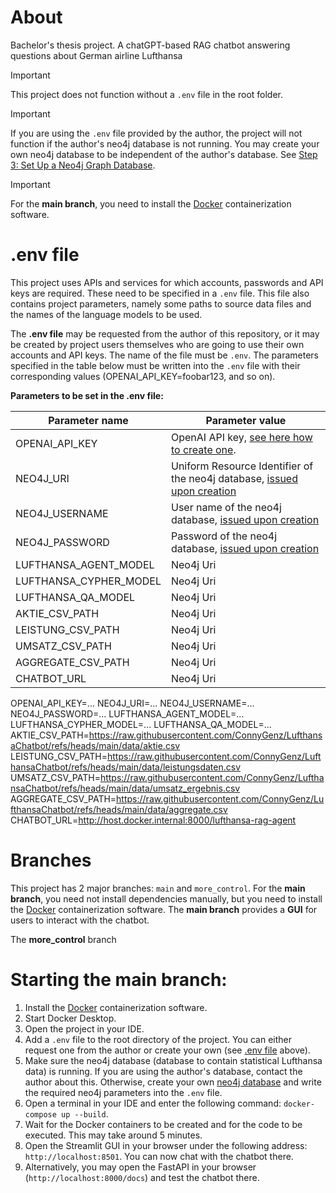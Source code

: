 # About

Bachelor's thesis project.
A chatGPT-based RAG chatbot answering questions about German airline Lufthansa

> [!IMPORTANT]
> This project does not function without a `.env` file in the root folder.

> [!IMPORTANT]
> If you are using the `.env` file provided by the author, the project will not function if
 the author's neo4j database is not running. You may create your own neo4j database to be independent
 of the author's database. See [Step 3: Set Up a Neo4j Graph Database](https://realpython.com/build-llm-rag-chatbot-with-langchain/#step-3-set-up-a-neo4j-graph-database).

> [!IMPORTANT]
> For the **main branch**, you need to install the [Docker](https://www.docker.com/products/docker-desktop/) containerization software.

# .env file

This project uses APIs and services for which accounts, passwords and API keys are required.
These need to be specified in a `.env` file. This file also contains project parameters,
namely some paths to source data files and the names of the language models to be used.

The **.env file** may be requested from the author of this repository, or it may be created by
project users themselves who are going to use their own accounts and API keys. The name of the file must be `.env`.
The parameters specified in the table below must be written into the `.env` file with their corresponding values 
(OPENAI_API_KEY=foobar123, and so on).

**Parameters to be set in the .env file:**

| Parameter name | Parameter value                                                                                                                                                              |
|---|------------------------------------------------------------------------------------------------------------------------------------------------------------------------------|
| OPENAI_API_KEY | OpenAI API key, [see here how to create one](https://platform.openai.com/docs/quickstart).                                                                                   |
| NEO4J_URI | Uniform Resource Identifier of the neo4j database, [issued upon creation](https://realpython.com/build-llm-rag-chatbot-with-langchain/#step-3-set-up-a-neo4j-graph-database) |
| NEO4J_USERNAME | User name of the neo4j database, [issued upon creation](https://realpython.com/build-llm-rag-chatbot-with-langchain/#step-3-set-up-a-neo4j-graph-database)                   |
| NEO4J_PASSWORD | Password of the neo4j database, [issued upon creation](https://realpython.com/build-llm-rag-chatbot-with-langchain/#step-3-set-up-a-neo4j-graph-database)                    |
| LUFTHANSA_AGENT_MODEL | Neo4j Uri                                                                                                                                                                    |
| LUFTHANSA_CYPHER_MODEL | Neo4j Uri                                                                                                                                                                    |
| LUFTHANSA_QA_MODEL | Neo4j Uri                                                                                                                                                                    |
| AKTIE_CSV_PATH | Neo4j Uri                                                                                                                                                                    |
| LEISTUNG_CSV_PATH | Neo4j Uri                                                                                                                                                                    |
| UMSATZ_CSV_PATH | Neo4j Uri                                                                                                                                                                    |
| AGGREGATE_CSV_PATH | Neo4j Uri                                                                                                                                                                    |
| CHATBOT_URL | Neo4j Uri                                                                                                                                                                    |


OPENAI_API_KEY=... 
NEO4J_URI=...
NEO4J_USERNAME=...
NEO4J_PASSWORD=...
LUFTHANSA_AGENT_MODEL=...
LUFTHANSA_CYPHER_MODEL=...
LUFTHANSA_QA_MODEL=...
AKTIE_CSV_PATH=https://raw.githubusercontent.com/ConnyGenz/LufthansaChatbot/refs/heads/main/data/aktie.csv
LEISTUNG_CSV_PATH=https://raw.githubusercontent.com/ConnyGenz/LufthansaChatbot/refs/heads/main/data/leistungsdaten.csv
UMSATZ_CSV_PATH=https://raw.githubusercontent.com/ConnyGenz/LufthansaChatbot/refs/heads/main/data/umsatz_ergebnis.csv
AGGREGATE_CSV_PATH=https://raw.githubusercontent.com/ConnyGenz/LufthansaChatbot/refs/heads/main/data/aggregate.csv
CHATBOT_URL=http://host.docker.internal:8000/lufthansa-rag-agent

# Branches

This project has 2 major branches: `main` and `more_control`. For the **main branch**, you need not install dependencies
manually, but you need to install the [Docker](https://www.docker.com/products/docker-desktop/) containerization software. 
The **main branch** provides a **GUI** for users to interact with the chatbot.

The **more_control** branch

# Starting the main branch:

1. Install the [Docker](https://www.docker.com/products/docker-desktop/) containerization software.
2. Start Docker Desktop.
3. Open the project in your IDE.
4. Add a `.env` file to the root directory of the project. You can either request one from the author or create your own (see [.env file](#env-file) above).
5. Make sure the neo4j database (database to contain statistical Lufthansa data) is running. If you are using the author's
database, contact the author about this. Otherwise, create your own [neo4j database](https://realpython.com/build-llm-rag-chatbot-with-langchain/#step-3-set-up-a-neo4j-graph-database)
and write the required neo4j parameters into the `.env` file.
6. Open a terminal in your IDE and enter the following command: `docker-compose up --build`.
7. Wait for the Docker containers to be created and for the code to be executed. This may take around 5 minutes.
8. Open the Streamlit GUI in your browser under the following address: `http://localhost:8501`. You can now chat with the chatbot there.
9. Alternatively, you may open the FastAPI in your browser (`http://localhost:8000/docs`) and test the chatbot there.